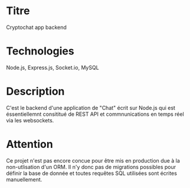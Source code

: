 # Titre
Cryptochat app backend

# Technologies
Node.js, Express.js, Socket.io, MySQL

# Description
C'est le backend d'une application de "Chat" écrit sur Node.js qui est éssentiellemnt consititué de REST API et commnunications en temps réel via les websockets. 

# Attention
Ce projet n'est pas encore concue pour être mis en production due à la non-utlisation d'un ORM. Il n'y donc pas de migrations possibles pour définir la base de donnée et toutes requêtes SQL utilisées sont écrites manuellement.